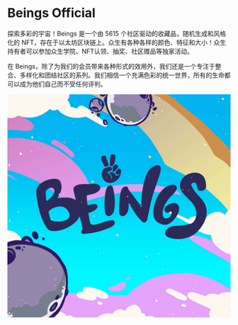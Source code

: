 # Beings Official

探索多彩的宇宙！Beings 是一个由 5615 个社区驱动的收藏品，随机生成和风格化的 NFT，存在于以太坊区块链上。众生有各种各样的颜色、特征和大小！众生持有者可以参加众生学院、NFT认领、抽奖、社区赠品等独家活动。

在 Beings，除了为我们的会员带来各种形式的效用外，我们还是一个专注于整合、多样化和团结社区的系列。我们相信一个充满色彩的统一世界，所有的生命都可以成为他们自己而不受任何评判。

![nft](68131c697c33dc45692dff3139eb5ce2.jpg)
